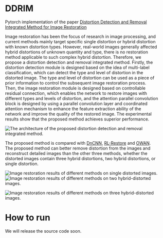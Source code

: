 DDRIM
========
Pytorch implementation of the paper [Distortion Detection and Removal Integrated Method for Image Restoration](https://www.sciencedirect.com/science/article/abs/pii/S1051200422001452)

Image restoration has been the focus of research in image processing, and current methods mainly target specific single distortion or hybrid distortion with known distortion types. However, real-world images generally affected hybrid distortions of unknown quantity and type, there is no restoration method applicable to such complex hybrid distortion. Therefore, we propose a distortion detection and removal integrated method. Firstly, the distortion detection module is designed based on the idea of multi-label classification, which can detect the type and level of distortion in the distorted image. The type and level of distortion can be used as a piece of prior information to control the subsequent image restoration process. Then, the image restoration module is designed based on controllable residual connection, which enables the network to restore images with different types and levels of distortion, and the attention parallel convolution block is designed by using a parallel convolution layer and coordinated attention mechanism to enhance the feature extraction ability of the network and improve the quality of the restored image. The experimental results show that the proposed method achieves superior performance.

![The architecture of the proposed distortion detection and removal integrated method.](https://github.com/sspBIT/DDRIM/blob/main/image/Fig1.png)

The proposed method is compared with [DnCNN](https://github.com/cszn/DnCNN), [RL-Restore](https://github.com/yuke93/RL-Restore) and [OWAN](https://github.com/sg-nm/Operation-wise-attention-network). The proposed method can better remove distortion from the images and reconstruct detailed images than the other three methods, whether the distorted images contain three hybrid distortions, two hybrid distortions, or single distortion.

![Image restoration results of different methods on single distorted images.](https://github.com/sspBIT/DDRIM/blob/main/image/FIg6.png)
![Image restoration results of different methods on two hybrid-distorted images.](https://github.com/sspBIT/DDRIM/blob/main/image/Fig7.png)

![Image restoration results of different methods on three hybrid-distorted images.](https://github.com/sspBIT/DDRIM/blob/main/image/Fig8.png)


# How to run
We will release the source code soon.
